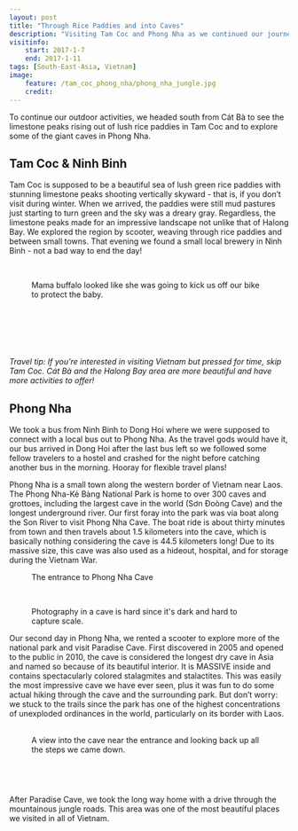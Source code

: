 ```yaml
---
layout: post
title: "Through Rice Paddies and into Caves"
description: "Visiting Tam Coc and Phong Nha as we continued our journey south through Vietnam."
visitinfo:
    start: 2017-1-7
    end: 2017-1-11
tags: [South-East-Asia, Vietnam]
image:
    feature: /tam_coc_phong_nha/phong_nha_jungle.jpg
    credit:
---
```


To continue our outdoor activities, we headed south from Cát Bà to see the limestone peaks rising out of lush rice paddies in Tam Coc and to explore some of the giant caves in Phong Nha.

## Tam Coc & Ninh Binh

Tam Coc is supposed to be a beautiful sea of lush green rice paddies with stunning limestone peaks shooting vertically skyward - that is, if you don’t visit during winter. When we arrived, the paddies were still mud pastures just starting to turn green and the sky was a dreary gray. Regardless, the limestone peaks made for an impressive landscape not unlike that of Halong Bay. We explored the region by scooter, weaving through rice paddies and between small towns. That evening we found a small local brewery in Ninh Binh - not a bad way to end the day!


<figure>
    <a href="/images/tam_coc_phong_nha/tam_coc_pano.jpg"><img src="/images/tam_coc_phong_nha/tam_coc_pano.jpg" alt=""></a>
</figure>

<figure class="half">
    <a href="/images/tam_coc_phong_nha/tam_coc_goats.jpg"><img src="/images/tam_coc_phong_nha/tam_coc_goats.jpg" alt=""></a>
    <a href="/images/tam_coc_phong_nha/tam_coc_water_buffalo.jpg"><img src="/images/tam_coc_phong_nha/tam_coc_water_buffalo.jpg" alt=""></a>
    <figcaption>Mama buffalo looked like she was going to kick us off our bike to protect the baby.</figcaption>
</figure>

<figure>
    <a href="/images/tam_coc_phong_nha/tam_coc_boats.jpg"><img src="/images/tam_coc_phong_nha/tam_coc_boats.jpg" alt=""></a>
</figure>

<figure class="half">
    <a href="/images/tam_coc_phong_nha/tam_coc.jpg"><img src="/images/tam_coc_phong_nha/tam_coc.jpg" alt=""></a>
    <a href="/images/tam_coc_phong_nha/tam_coc_reflection.jpg"><img src="/images/tam_coc_phong_nha/tam_coc_reflection.jpg" alt=""></a>
</figure>

<figure>
    <a href="/images/tam_coc_phong_nha/hang_mua2_pano.jpg"><img src="/images/tam_coc_phong_nha/hang_mua2_pano.jpg" alt=""></a>
</figure>

<figure class="half">
    <a href="/images/tam_coc_phong_nha/tam_coc_bridge.jpg"><img src="/images/tam_coc_phong_nha/tam_coc_bridge.jpg" alt=""></a>
    <a href="/images/tam_coc_phong_nha/tam_coc_cemetery.jpg"><img src="/images/tam_coc_phong_nha/tam_coc_cemetery.jpg" alt=""></a>
</figure>


*Travel tip: If you’re interested in visiting Vietnam but pressed for time, skip Tam Coc. Cát Bà  and the Halong Bay area are more beautiful and have more activities to offer!*

## Phong Nha

We took a bus from Ninh Binh to Dong Hoi where we were supposed to connect with a local bus out to Phong Nha. As the travel gods would have it, our bus arrived in Dong Hoi after the last bus left so we followed some fellow travelers to a hostel and crashed for the night before catching another bus in the morning. Hooray for flexible travel plans!

Phong Nha is a small town along the western border of Vietnam near Laos. The Phong Nha-Kẻ Bàng National Park is home to over 300 caves and grottoes, including the largest cave in the world (Sơn Đoòng Cave) and the longest underground river. Our first foray into the park was via boat along the Son River to visit Phong Nha Cave. The boat ride is about thirty minutes from town and then travels about 1.5 kilometers into the cave, which is basically nothing considering the cave is 44.5 kilometers long! Due to its massive size, this cave was also used as a hideout, hospital, and for storage during the Vietnam War.

<figure>
    <a href="/images/tam_coc_phong_nha/phong_nha_cave_entrance.jpg"><img src="/images/tam_coc_phong_nha/phong_nha_cave_entrance.jpg" alt=""></a>
    <figcaption>The entrance to Phong Nha Cave</figcaption>
</figure>

<figure class="half">
    <a href="/images/tam_coc_phong_nha/phong_nha_cave_v_above.jpg"><img src="/images/tam_coc_phong_nha/phong_nha_cave_v_above.jpg" alt=""></a>
    <a href="/images/tam_coc_phong_nha/phong_nha_cave_shadow_puppets.jpg"><img src="/images/tam_coc_phong_nha/phong_nha_cave_shadow_puppets.jpg" alt=""></a>
</figure>

<figure>
    <a href="/images/tam_coc_phong_nha/phong_nha_cave.jpg"><img src="/images/tam_coc_phong_nha/phong_nha_cave.jpg" alt=""></a>
    <figcaption>Photography in a cave is hard since it's dark and hard to capture scale.</figcaption>
</figure>


Our second day in Phong Nha, we rented a scooter to explore more of the national park and visit Paradise Cave. First discovered in 2005 and opened to the public in 2010, the cave is considered the longest dry cave in Asia and named so because of its beautiful interior. It is MASSIVE inside and contains spectacularly colored stalagmites and stalactites. This was easily the most impressive cave we have ever seen, plus it was fun to do some actual hiking through the cave and the surrounding park. But don’t worry: we stuck to the trails since the park has one of the highest concentrations of unexploded ordinances in the world, particularly on its border with Laos.

<figure class="half">
    <a href="/images/tam_coc_phong_nha/phong_nha_paradice_cave.jpg"><img src="/images/tam_coc_phong_nha/phong_nha_paradice_cave.jpg" alt=""></a>
    <a href="/images/tam_coc_phong_nha/phong_nha_paradice_cave2.jpg"><img src="/images/tam_coc_phong_nha/phong_nha_paradice_cave2.jpg" alt=""></a>
    <figcaption>A view into the cave near the entrance and looking back up all the steps we came down.</figcaption>
</figure>

<figure>
    <a href="/images/tam_coc_phong_nha/phong_nha_paradice_cave3.jpg"><img src="/images/tam_coc_phong_nha/phong_nha_paradice_cave3.jpg" alt=""></a>
</figure>

<figure class="half">
    <a href="/images/tam_coc_phong_nha/phong_nha_paradice_cave4.jpg"><img src="/images/tam_coc_phong_nha/phong_nha_paradice_cave4.jpg" alt=""></a>
    <a href="/images/tam_coc_phong_nha/phong_nha_paradice_cave5.jpg"><img src="/images/tam_coc_phong_nha/phong_nha_paradice_cave5.jpg" alt=""></a>
</figure>

<figure>
    <a href="/images/tam_coc_phong_nha/phong_nha_paradice_cave7.jpg"><img src="/images/tam_coc_phong_nha/phong_nha_paradice_cave7.jpg" alt=""></a>
</figure>


After Paradise Cave, we took the long way home with a drive through the mountainous jungle roads. This area was one of the most beautiful places we visited in all of Vietnam.

<figure class="half">
    <a href="/images/tam_coc_phong_nha/phong_nha_road.jpg"><img src="/images/tam_coc_phong_nha/phong_nha_road.jpg" alt=""></a>
    <a href="/images/tam_coc_phong_nha/phong_nha_strut.jpg"><img src="/images/tam_coc_phong_nha/phong_nha_strut.jpg" alt=""></a>
</figure>

<figure>
    <a href="/images/tam_coc_phong_nha/phong_nha_scooter_mirror.jpg"><img src="/images/tam_coc_phong_nha/phong_nha_scooter_mirror.jpg" alt=""></a>
</figure>

<figure class="half">
    <a href="/images/tam_coc_phong_nha/phong_nha_helmet.jpg"><img src="/images/tam_coc_phong_nha/phong_nha_helmet.jpg" alt=""></a>
    <a href="/images/tam_coc_phong_nha/phong_nha_scooter2.jpg"><img src="/images/tam_coc_phong_nha/phong_nha_scooter2.jpg" alt=""></a>
</figure>

<figure>
    <a href="/images/tam_coc_phong_nha/phong_nha_scooter.jpg"><img src="/images/tam_coc_phong_nha/phong_nha_scooter.jpg" alt=""></a>
</figure>
